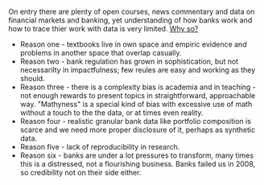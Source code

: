 On entry there are plenty of open courses, news commentary and data on financial markets and banking, yet understanding of how banks work and how to trace thier work with data is very limited. [Why so?](unhappy.md)

- Reason one - textbooks live in own space and empiric evidence and problems in another space that overlap casually. 
- Reason two - bank regulation has grown in sophistication, but not necessarilty in impactfulness; few reules are easy and working as they should. 
- Reason three - there is a complexity bias is academia and in teaching - not enough rewards to present topics in straightforward, approachable way. "Mathyness" is a special kind of bias with excessive use of math without a touch to the the data, or at times 
even reality. 
- Reason four - realistic granular bank data like portfolio composition is scarce and we need more proper disclosure of it, perhaps as 
synthetic data. 
- Reason five - lack of reproducibility in research.
- Reason six - banks are under a lot pressures to transform, many times this is a distressed, not a flourishing business. Banks failed us in 2008, so credibility not on their side either.

